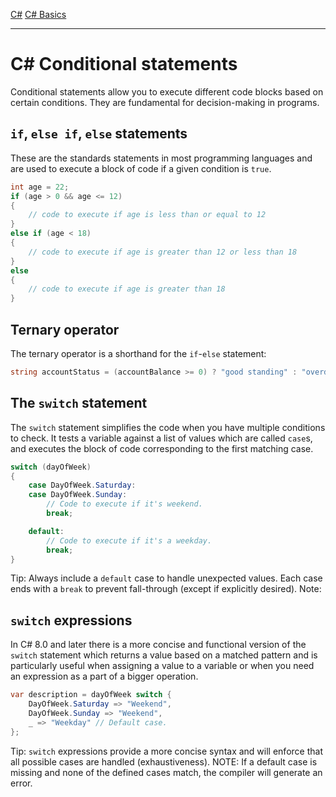 [C#](csharp)
[C# Basics](csharp_basics)

---
# C# Conditional statements
Conditional statements allow you to execute different code blocks based on certain conditions. They are fundamental for decision-making in programs.

## `if`, `else if`, `else` statements
These are the standards statements in most programming languages and are used to execute a block of code if a given condition is `true`.

```csharp
int age = 22;
if (age > 0 && age <= 12)
{
	// code to execute if age is less than or equal to 12
}
else if (age < 18)
{
	// code to execute if age is greater than 12 or less than 18
}
else
{
	// code to execute if age is greater than 18
}
```

## Ternary operator
The ternary operator is a shorthand for the `if`-`else` statement:
```csharp
string accountStatus = (accountBalance >= 0) ? "good standing" : "overdrawn";
```

## The `switch` statement
The `switch` statement simplifies the code when you have multiple conditions to check. It tests a variable against a list of values which are called `case`s, and executes the block of code corresponding to the first matching case.

```csharp
switch (dayOfWeek)
{
	case DayOfWeek.Saturday:
	case DayOfWeek.Sunday:
		// Code to execute if it's weekend.
		break;

	default:
		// Code to execute if it's a weekday.
		break;
}
```
Tip: Always include a `default` case to handle unexpected values. Each case ends with a `break` to prevent fall-through (except if explicitly desired).
Note:

## `switch` expressions
In C# 8.0 and later there is a more concise and functional version of the `switch` statement which returns a value based on a matched pattern and is particularly useful when assigning a value to a variable or when you need an expression as a part of a bigger operation.

```csharp
var description = dayOfWeek switch {
	DayOfWeek.Saturday => "Weekend",
	DayOfWeek.Sunday => "Weekend",
	_ => "Weekday" // Default case.
};
```
Tip: `switch` expressions provide a more concise syntax and will enforce that all possible cases are handled (exhaustiveness).
NOTE: If a default case is missing and none of the defined cases match, the compiler will generate an error.